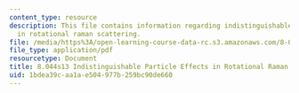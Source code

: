 ```yaml
---
content_type: resource
description: This file contains information regarding indistinguishable particle effects
  in rotational raman scattering.
file: /media/https%3A/open-learning-course-data-rc.s3.amazonaws.com/8-044-statistical-physics-i-spring-2013/1bdea39caa1ae504977b259bc90de660_MIT8_044S13_notes.Raman.pdf
file_type: application/pdf
resourcetype: Document
title: 8.044s13 Indistinguishable Particle Effects in Rotational Raman Scattering
uid: 1bdea39c-aa1a-e504-977b-259bc90de660
---
```

